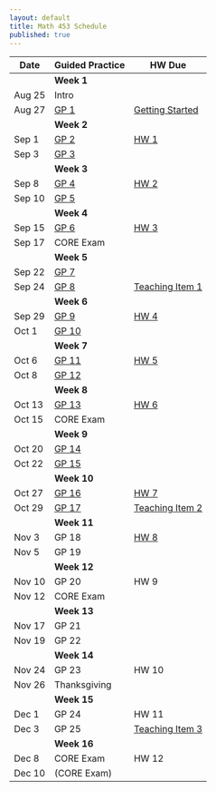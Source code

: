 ```yaml
---
layout: default
title: Math 453 Schedule
published: true
---
```








| Date   	| Guided Practice 	|  HW Due 	|
|--------	|---------	|-----------------	|
| 	| **Week 1**     	| |
| Aug 25 	| Intro  |	|
| Aug 27 	| [GP 1](/NSC-Math-453/GP1.html) | [Getting Started](http://www.overleaf.com/docs?snip_uri=https://raw.githubusercontent.com/sergeballif/NSC-Math-453/gh-pages/homework/Math453GettingStarted.tex&splash=none)	|
|     	|   **Week 2**      	|                 	|                	
| Sep 1 	| [GP 2](/NSC-Math-453/GP2.html) | [HW 1](http://www.overleaf.com/docs?snip_uri=https://raw.githubusercontent.com/sergeballif/NSC-Math-453/gh-pages/homework/Math453HW1.tex&splash=none)	|
| Sep 3 	| [GP 3](/NSC-Math-453/GP3.html)  | 	|   
|     	|   **Week 3**      	|                 	|                	
| Sep 8 	| [GP 4](/NSC-Math-453/GP4.html) | [HW 2](http://www.overleaf.com/docs?snip_uri=https://raw.githubusercontent.com/sergeballif/NSC-Math-453/gh-pages/homework/Math453HW2.tex&splash=none) |
| Sep 10 	| [GP 5](/NSC-Math-453/GP5.html) | |    
|     	|   **Week 4**      	|                 	|  
| Sep 15 	| [GP 6](/NSC-Math-453/GP6.html) | [HW 3](http://www.overleaf.com/docs?snip_uri=https://raw.githubusercontent.com/sergeballif/NSC-Math-453/gh-pages/homework/Math453HW3.tex&splash=none)|              	
| Sep 17 	| CORE Exam |	|
|     	|   **Week 5**      	|                 	|                	
| Sep 22 	| [GP 7](/NSC-Math-453/GP7.html) |  |
| Sep 24 	| [GP 8](/NSC-Math-453/GP8.html) | [Teaching Item 1](/NSC-Math-453/TeachingItems.html) |
|     	|   **Week 6**      	|                 	|                	
| Sep 29 	| [GP 9](/NSC-Math-453/GP9.html)  | [HW 4](http://www.overleaf.com/docs?snip_uri=https://raw.githubusercontent.com/sergeballif/NSC-Math-453/gh-pages/homework/Math453HW4.tex&splash=none) |
| Oct 1 	| [GP 10](/NSC-Math-453/GP10.html) |  |    
|     	|   **Week 7**      	|                 	|                	
| Oct 6  	| [GP 11](/NSC-Math-453/GP11.html) | [HW 5](http://www.overleaf.com/docs?snip_uri=https://raw.githubusercontent.com/sergeballif/NSC-Math-453/gh-pages/homework/Math453HW5.tex&splash=none) |
| Oct 8 	| [GP 12](/NSC-Math-453/GP12.html) | 	|        
|     	|   **Week 8**      	|                 	|                	
| Oct 13 	| [GP 13](/NSC-Math-453/GP13.html) | [HW 6](http://www.overleaf.com/docs?snip_uri=https://raw.githubusercontent.com/sergeballif/NSC-Math-453/gh-pages/homework/Math453HW6.tex&splash=none) |
| Oct 15	| CORE Exam  | 	|
|     	|   **Week 9**      	|                 	|           
| Oct 20 	| [GP 14](/NSC-Math-453/GP14.html) |	|     	
| Oct 22  | [GP 15](/NSC-Math-453/GP15.html) |	|
|     	|   **Week 10**      	|                 	|                	
| Oct 27 	| [GP 16](/NSC-Math-453/GP16.html) |	[HW 7](http://www.overleaf.com/docs?snip_uri=https://raw.githubusercontent.com/sergeballif/NSC-Math-453/gh-pages/homework/Math453HW7.tex&splash=none) |
| Oct 29 	| [GP 17](/NSC-Math-453/GP17.html) | [Teaching Item 2](/NSC-Math-453/homework/Math453TeachingItem2.pdf)	|
|     	|   **Week 11**      	|                 	|                	
| Nov 3 	| GP 18  | [HW 8](http://www.overleaf.com/docs?snip_uri=https://raw.githubusercontent.com/sergeballif/NSC-Math-453/gh-pages/homework/Math453HW8.tex&splash=none) |
| Nov 5 	| GP 19  | 	|          
|     	|   **Week 12**      	|                 	|                	
| Nov 10 	| GP 20 | HW 9 |
| Nov 12 	| CORE Exam | 	|
|     	|   **Week 13**      	|                 	|  
| Nov 17 	| GP 21 |  |
| Nov 19 	| GP 22 | 	|          	
|     	|   **Week 14**      	|                 	|  
| Nov 24 	| GP 23 | HW 10  |
| Nov 26 	| Thanksgiving  |       	|
|     	|   **Week 15**      	|                 	|  
| Dec 1 	| GP 24 | HW 11  |
| Dec 3 	| GP 25 | [Teaching Item 3](/NSC-Math-453/homework/Math453TeachingItem3.pdf)	|          	
|     	|   **Week 16**      	|                 	|  
| Dec 8 	| CORE Exam  | HW 12 |
| Dec 10 	| (CORE Exam)  | 	|
